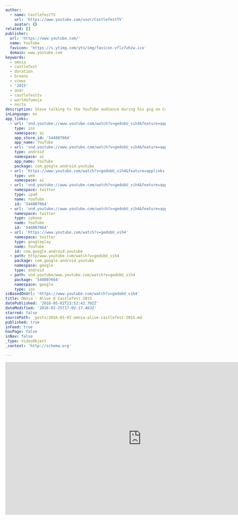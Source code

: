 ```yaml
---
author:
  - name: CastlefestTV
    url: 'https://www.youtube.com/user/CastlefestTV'
    avatar: {}
related: []
publisher:
  url: 'https://www.youtube.com/'
  name: YouTube
  favicon: 'https://s.ytimg.com/yts/img/favicon-vflz7uhzw.ico'
  domain: www.youtube.com
keywords:
  - omnia
  - castlefest
  - duration
  - broens
  - views
  - '2015'
  - andr
  - castlefesttv
  - worldofomnia
  - nocta
description: Steve talking to the YouTube audience during his gig on Castlefest sunday. Do you feel alive today?
inLanguage: en
app_links:
  - url: 'vnd.youtube://www.youtube.com/watch?v=gedobU_vih4&feature=applinks'
    type: ios
    namespace: ai
    app_store_id: '544007664'
    app_name: YouTube
  - url: 'vnd.youtube://www.youtube.com/watch?v=gedobU_vih4&feature=applinks'
    type: android
    namespace: ai
    app_name: YouTube
    package: com.google.android.youtube
  - url: 'https://www.youtube.com/watch?v=gedobU_vih4&feature=applinks'
    type: web
    namespace: ai
  - url: 'vnd.youtube://www.youtube.com/watch?v=gedobU_vih4&feature=applinks'
    namespace: twitter
    type: ipad
    name: YouTube
    id: '544007664'
  - url: 'vnd.youtube://www.youtube.com/watch?v=gedobU_vih4&feature=applinks'
    namespace: twitter
    type: iphone
    name: YouTube
    id: '544007664'
  - url: 'https://www.youtube.com/watch?v=gedobU_vih4'
    namespace: twitter
    type: googleplay
    name: YouTube
    id: com.google.android.youtube
  - path: http/www.youtube.com/watch?v=gedobU_vih4
    package: com.google.android.youtube
    namespace: google
    type: android
  - path: vnd.youtube/www.youtube.com/watch?v=gedobU_vih4
    package: '544007664'
    namespace: google
    type: ios
isBasedOnUrl: 'https://www.youtube.com/watch?v=gedobU_vih4'
title: Omnia - Alive @ Castlefest 2015
datePublished: '2016-05-02T23:52:42.782Z'
dateModified: '2016-03-25T17:02:17.463Z'
starred: false
sourcePath: _posts/2016-05-02-omnia-alive-castlefest-2015.md
published: true
inFeed: true
hasPage: false
inNav: false
_type: VideoObject
_context: 'http://schema.org'

---
```

<iframe src="https://cdn.embedly.com/widgets/media.html?src=https%3A%2F%2Fwww.youtube.com%2Fembed%2FgedobU_vih4%3Ffeature%3Doembed&amp;url=https%3A%2F%2Fwww.youtube.com%2Fwatch%3Fv%3DgedobU_vih4&amp;image=https%3A%2F%2Fi.ytimg.com%2Fvi%2FgedobU_vih4%2Fhqdefault.jpg&amp;key=b7d04c9b404c499eba89ee7072e1c4f7&amp;type=text%2Fhtml&amp;schema=youtube" width="854" height="480" scrolling="no" frameborder="0" allowfullscreen="allowfullscreen" style=""></iframe>